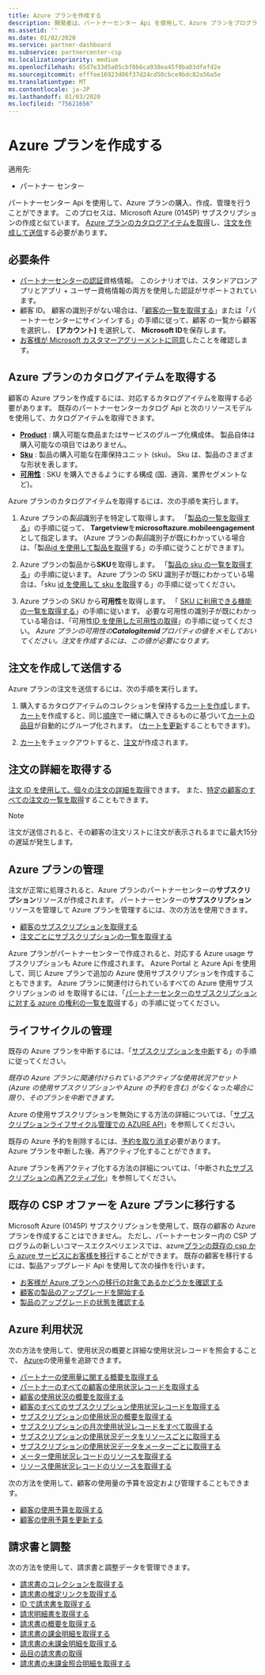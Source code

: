```yaml
---
title: Azure プランを作成する
description: 開発者は、パートナーセンター Api を使用して、Azure プランをプログラムによって購入、作成、管理できます。
ms.assetid: ''
ms.date: 01/02/2020
ms.service: partner-dashboard
ms.subservice: partnercenter-csp
ms.localizationpriority: medium
ms.openlocfilehash: 65d7e33d5a05cbf0b6ca938ea45f0ba03dfefd2e
ms.sourcegitcommit: efffee16923d06f37d24cd50cbce9bdc82a56a5e
ms.translationtype: MT
ms.contentlocale: ja-JP
ms.lasthandoff: 01/03/2020
ms.locfileid: "75621656"
---
```

# <a name="create-an-azure-plan"></a>Azure プランを作成する

適用先:

* パートナー センター

パートナーセンター Api を使用して、Azure プランの購入、作成、管理を行うことができます。 このプロセスは、Microsoft Azure (0145P) サブスクリプションの作成と似ています。 [Azure プランのカタログアイテムを取得](#get-the-catalog-item-for-azure-plan)し、[注文を作成して送信](#create-and-submit-an-order)する必要があります。

## <a name="prerequisites"></a>必要条件

* [パートナーセンターの認証](partner-center-authentication.md)資格情報。 このシナリオでは、スタンドアロンアプリとアプリ + ユーザー資格情報の両方を使用した認証がサポートされています。
* 顧客 ID。 顧客の識別子がない場合は、「[顧客の一覧を取得する](get-a-list-of-customers.md)」または「パートナーセンターにサインインする」の手順に従って、顧客 の一覧から顧客を選択し、 **[アカウント]** を選択して、 **Microsoft ID**を保存します。
* [お客様が Microsoft カスタマーアグリーメントに同意](https://docs.microsoft.com/partner-center/confirm-customer-agreement)したことを確認します。

## <a name="get-the-catalog-item-for-azure-plan"></a>Azure プランのカタログアイテムを取得する

顧客の Azure プランを作成するには、対応するカタログアイテムを取得する必要があります。 既存のパートナーセンターカタログ Api と次のリソースモデルを使用して、カタログアイテムを取得できます。

* **[Product](product-resources.md#product)** : 購入可能な商品またはサービスのグループ化構成体。 製品自体は購入可能なの項目ではありません。
* **[Sku](product-resources.md#sku)** : 製品の購入可能な在庫保持ユニット (sku)。 Sku は、製品のさまざまな形状を表します。
* **[可用性](product-resources.md#availability)** : SKU を購入できるようにする構成 (国、通貨、業界セグメントなど)。

Azure プランのカタログアイテムを取得するには、次の手順を実行します。

1. Azure プランの*製品*識別子を特定して取得します。 「[製品の一覧を取得する](get-a-list-of-products.md)」の手順に従って、 **Targetview**を**microsoftazure.mobileengagement**として指定します。 (Azure プランの*製品*識別子が既にわかっている場合は、「製品[id を使用して製品を取得](get-a-product-by-id.md)する」の手順に従うことができます)。

2. Azure プランの製品から**SKU**を取得します。 「[製品の sku の一覧を取得する](get-a-list-of-skus-for-a-product.md)」の手順に従います。 Azure プランの SKU 識別子が既にわかっている場合は、「sku [id を使用して sku を取得](get-a-sku-by-id.md)する」の手順に従ってください。

3. Azure プランの SKU から**可用性**を取得します。 「 [SKU に利用できる機能の一覧を取得する](get-a-list-of-availabilities-for-a-sku.md)」の手順に従います。 必要な可用性の識別子が既にわかっている場合は、「可用性[ID を使用した可用性の取得](get-an-availability-by-id.md)」の手順に従ってください。 *Azure プランの可用性の**Catalogitemid**プロパティの値をメモしておいてください。注文を作成するには、この値が必要になります。*

## <a name="create-and-submit-an-order"></a>注文を作成して送信する

Azure プランの注文を送信するには、次の手順を実行します。

1. 購入するカタログアイテムのコレクションを保持する[カートを作成](create-a-cart.md)します。 [カート](cart-resources.md#cart)を作成すると、同じ[順序](order-resources.md#order)で一緒に購入できるものに基づいて[カートの品目](cart-resources.md#cartlineitem)が自動的にグループ化されます。 ([カートを更新](update-a-cart.md)することもできます)。

2. [カート](checkout-a-cart.md)をチェックアウトすると、[注文](order-resources.md#order)が作成されます。

## <a name="get-order-details"></a>注文の詳細を取得する

[注文 ID を使用して、個々の注文の詳細を取得](get-an-order-by-id.md)できます。 また、[特定の顧客のすべての注文の一覧を取得](get-all-of-a-customer-s-orders.md)することもできます。

>[!NOTE]
>注文が送信されると、その顧客の注文リストに注文が表示されるまでに最大15分の遅延が発生します。

## <a name="manage-azure-plans"></a>Azure プランの管理

注文が正常に処理されると、Azure プランのパートナーセンターの**サブスクリプション**リソースが作成されます。 パートナーセンターの**サブスクリプション**リソースを管理して Azure プランを管理するには、次の方法を使用できます。

* [顧客のサブスクリプションを取得する](get-all-of-a-customer-s-subscriptions.md)
* [注文ごとにサブスクリプションの一覧を取得する](get-a-list-of-subscriptions-by-order.md)

Azure プランがパートナーセンターで作成されると、対応する Azure usage サブスクリプションも Azure に作成されます。 Azure Portal と Azure Api を使用して、同じ Azure プランで追加の Azure 使用サブスクリプションを作成することもできます。 Azure プランに関連付けられているすべての Azure 使用サブスクリプションの id を取得するには、「[パートナーセンターのサブスクリプションに対する azure の権利の一覧を取得](get-a-list-of-azure-entitlements-for-subscription.md)する」の手順に従ってください。

## <a name="lifecycle-management"></a>ライフサイクルの管理

既存の Azure プランを中断するには、「[サブスクリプションを中断](suspend-a-subscription.md)する」の手順に従ってください。

*既存の Azure プランに関連付けられているアクティブな使用状況アセット (Azure の使用サブスクリプションや Azure の予約を含む) がなくなった場合に限り、そのプランを中断できます。*

Azure の使用サブスクリプションを無効にする方法の詳細については、「[サブスクリプションライフサイクル管理での AZURE API](https://docs.microsoft.com/rest/api/resources/subscriptions)」を参照してください。

既存の Azure 予約を削除するには、[予約を取り消す](https://docs.microsoft.com/partner-center/azure-reservations-manage#cancel-or-exchange-a-reservation)必要があります。  
Azure プランを中断した後、再アクティブ化することができます。

Azure プランを再アクティブ化する方法の詳細については、「中断され[たサブスクリプションの再アクティブ化](reactivate-a-suspended-a-subscription.md)」を参照してください。

## <a name="transition-existing-csp-offers-to-azure-plan"></a>既存の CSP オファーを Azure プランに移行する

Microsoft Azure (0145P) サブスクリプションを使用して、既存の顧客の Azure プランを作成することはできません。 ただし、パートナーセンター内の CSP プログラムの新しいコマースエクスペリエンスでは、azure[プランの既存の csp から azure サービスにお客様を移行](https://docs.microsoft.com/partner-center/azure-plan-transition)することができます。 既存の顧客を移行するには、製品アップグレード Api を使用して次の操作を行います。

* [お客様が Azure プランへの移行の対象であるかどうかを確認する](get-eligibility-for-product-upgrade.md)
* [顧客の製品のアップグレードを開始する](create-product-upgrade-entity.md)
* [製品のアップグレードの状態を確認する](get-product-upgrade-status.md)

## <a name="azure-spending"></a>Azure 利用状況

次の方法を使用して、使用状況の概要と詳細な使用状況レコードを照会することで、 [Azure](azure-spending.md)の使用量を追跡できます。

* [パートナーの使用量に関する概要を取得する](get-a-partner-usage-summary.md)
* [パートナーのすべての顧客の使用状況レコードを取得する](get-a-customer-s-usage-records.md)
* [顧客の使用状況の概要を取得する](get-a-customer-usage-summary.md)
* [顧客のすべてのサブスクリプション使用状況レコードを取得する](get-a-customer-subscription-s-usage-records.md)
* [サブスクリプションの使用状況の概要を取得する](get-a-customer-subscription-usage-summary.md)
* [サブスクリプションの月次使用状況レコードをすべて取得する](get-all-monthly-usage-records-for-a-subscription.md)
* [サブスクリプションの使用状況データをリソースごとに取得する](get-a-customer-subscription-resource-usage-records.md)
* [サブスクリプションの使用状況データをメーターごとに取得する](get-a-customer-subscription-meter-usage-records.md)
* [メーター使用状況レコードのリソースを取得する](meter-usage-resources.md)
* [リソース使用状況レコードのリソースを取得する](resource-usage-resources.md)

次の方法を使用して、顧客の使用量の予算を設定および管理することもできます。

* [顧客の使用予算を取得する](get-a-customer-s-usage-spending-budget.md)
* [顧客の使用予算を更新する](update-a-customer-s-usage-spending-budget.md)

## <a name="invoice-and-reconciliation"></a>請求書と調整

次の方法を使用して、請求書と調整データを管理できます。

* [請求書のコレクションを取得する](get-a-collection-of-invoices.md)
* [請求書の推定リンクを取得する](get-invoice-estimate-links.md)
* [ID で請求書を取得する](get-invoice-by-id.md)
* [請求明細書を取得する](get-invoice-statement.md)
* [請求書の概要を取得する](get-invoice-summaries.md)
* [請求書の課金明細を取得する](get-invoice-billed-consumption-lineitems.md)
* [請求書の未課金明細を取得する](get-invoice-unbilled-consumption-lineitems.md)
* [品目の請求書の取得](get-invoiceline-items.md)
* [請求書の未課金照合明細を取得する](get-invoice-unbilled-recon-lineitems.md)
